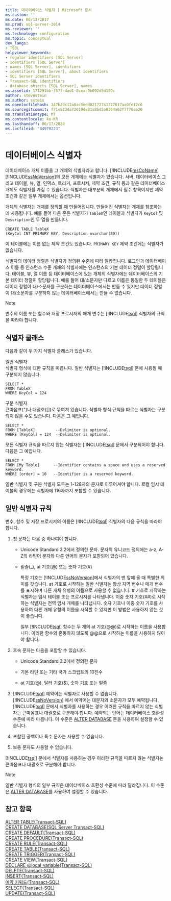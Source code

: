 ```yaml
---
title: 데이터베이스 식별자 | Microsoft 문서
ms.custom: ''
ms.date: 06/13/2017
ms.prod: sql-server-2014
ms.reviewer: ''
ms.technology: configuration
ms.topic: conceptual
dev_langs:
- TSQL
helpviewer_keywords:
- regular identifiers [SQL Server]
- identifiers [SQL Server]
- names [SQL Server], identifiers
- identifiers [SQL Server], about identifiers
- SQL Server identifiers
- Transact-SQL identifiers
- database objects [SQL Server], names
ms.assetid: 171291bb-f57f-4ad1-8cea-0b092d5d150c
author: stevestein
ms.author: sstein
ms.openlocfilehash: 347b20c12a0ac5edd82172741377617aa0fe12c6
ms.sourcegitcommit: f71e523da72019de81a8bd5a0394a62f7f76ea20
ms.translationtype: MT
ms.contentlocale: ko-KR
ms.lasthandoff: 06/17/2020
ms.locfileid: "84970223"
---
```

# <a name="database-identifiers"></a>데이터베이스 식별자
  데이터베이스 개체 이름을 그 개체의 식별자라고 합니다. [!INCLUDE[msCoName](../../includes/msconame-md.md)] [!INCLUDE[ssNoVersion](../../includes/ssnoversion-md.md)]의 모든 개체에는 식별자가 있습니다. 서버, 데이터베이스 그리고 테이블, 뷰, 열, 인덱스, 트리거, 프로시저, 제약 조건, 규칙 등과 같은 데이터베이스 개체도 식별자를 가질 수 있습니다. 식별자는 대부분의 개체에서 필수 항목이지만 제약 조건과 같은 일부 개체에서는 옵션입니다.  
  
 개체의 식별자는 개체를 정의할 때 만들어집니다. 만들어진 식별자는 개체를 참조하는 데 사용됩니다. 예를 들어 다음 문은 식별자가 `TableX`인 테이블과 식별자가 `KeyCol` 및 `Description`인 두 열을 만듭니다.  
  
```  
CREATE TABLE TableX  
(KeyCol INT PRIMARY KEY, Description nvarchar(80))  
```  
  
 이 테이블에는 이름 없는 제약 조건도 있습니다. `PRIMARY KEY` 제약 조건에는 식별자가 없습니다.  
  
 식별자의 데이터 정렬은 식별자가 정의된 수준에 따라 달라집니다. 로그인과 데이터베이스 이름 등 인스턴스 수준 개체의 식별자에는 인스턴스의 기본 데이터 정렬이 할당됩니다. 테이블, 뷰, 열 이름 등 데이터베이스에 있는 개체의 식별자에는 데이터베이스의 기본 데이터 정렬이 할당됩니다. 예를 들어 대/소문자만 다르고 이름은 동일한 두 테이블은 데이터 정렬이 대/소문자를 구분하는 데이터베이스에서는 만들 수 있지만 데이터 정렬이 대/소문자를 구분하지 않는 데이터베이스에서는 만들 수 없습니다.  
  
> [!NOTE]  
>  변수의 이름 또는 함수와 저장 프로시저의 매개 변수는 [!INCLUDE[tsql](../../includes/tsql-md.md)] 식별자의 규칙을 따라야 합니다.  
  
## <a name="classes-of-identifiers"></a>식별자 클래스  
 다음과 같이 두 가지 식별자 클래스가 있습니다.  
  
 일반 식별자  
 식별자 형식에 대한 규칙을 따릅니다. 일반 식별자는 [!INCLUDE[tsql](../../includes/tsql-md.md)] 문에 사용될 때 구분되지 않습니다.  
  
```  
SELECT *  
FROM TableX  
WHERE KeyCol = 124  
```  
  
 구분 식별자  
 큰따옴표(")나 대괄호([])로 묶여져 있습니다. 식별자 형식 규칙을 따르는 식별자는 구분되지 않을 수도 있습니다. 다음은 그 예입니다.  
  
```  
SELECT *  
FROM [TableX]         --Delimiter is optional.  
WHERE [KeyCol] = 124  --Delimiter is optional.  
```  
  
 모든 식별자 규칙을 따르지 않는 식별자는 [!INCLUDE[tsql](../../includes/tsql-md.md)] 문에서 구분되어야 합니다. 다음은 그 예입니다.  
  
```  
SELECT *  
FROM [My Table]      --Identifier contains a space and uses a reserved keyword.  
WHERE [order] = 10   --Identifier is a reserved keyword.  
```  
  
 일반 식별자 및 구분 식별자 모두는 1-128자의 문자로 이루어져야 합니다. 로컬 임시 테이블의 경우에는 식별자에 116자까지 포함할 수 있습니다.  
  
## <a name="rules-for-regular-identifiers"></a>일반 식별자 규칙  
 변수, 함수 및 저장 프로시저의 이름은 [!INCLUDE[tsql](../../includes/tsql-md.md)] 식별자의 다음 규칙을 따라야 합니다.  
  
1.  첫 문자는 다음 중 하나여야 합니다.  
  
    -   Unicode Standard 3.2에서 정의한 문자. 문자의 유니코드 정의에는 a-z, A-Z의 라틴어 문자와 다른 언어의 문자가 포함되어 있습니다.  
  
    -   밑줄(_), at 기호(@) 또는 숫자 기호(#)  
  
         특정 기호는 [!INCLUDE[ssNoVersion](../../includes/ssnoversion-md.md)]에서 식별자의 맨 앞에 올 때 특별한 의미를 갖습니다. at 기호로 시작하는 일반 식별자는 항상 지역 변수나 매개 변수를 표시하며 다른 개체 유형의 이름으로 사용할 수 없습니다. # 기호로 시작하는 식별자는 임시 테이블 또는 프로시저를 나타냅니다. 이중 숫자 기호(##)로 시작하는 식별자는 전역 임시 개체를 나타냅니다. 숫자 기호나 이중 숫자 기호를 사용하여 다른 개체 유형의 이름을 시작할 수 있지만 이 방법은 사용하지 않는 것이 좋습니다.  
  
         일부 [!INCLUDE[tsql](../../includes/tsql-md.md)] 함수는 두 개의 at 기호(@@)로 시작하는 이름을 사용합니다. 이러한 함수와 혼동하지 않도록 @@으로 시작하는 이름을 사용하지 않아야 합니다.  
  
2.  후속 문자는 다음을 포함할 수 있습니다.  
  
    -   Unicode Standard 3.2에서 정의한 문자  
  
    -   기본 라틴 또는 기타 국가 스크립트의 10진수  
  
    -   at 기호(@), 달러 기호($), 숫자 기호 또는 밑줄  
  
3.  [!INCLUDE[tsql](../../includes/tsql-md.md)] 예약어는 식별자로 사용할 수 없습니다. [!INCLUDE[ssNoVersion](../../includes/ssnoversion-md.md)] 에서 예약어는 대문자와 소문자가 모두 예약됩니다. [!INCLUDE[tsql](../../includes/tsql-md.md)] 문에서 식별자를 사용하는 경우 이러한 규칙을 따르지 않는 식별자는 큰따옴표나 대괄호로 구분해야 합니다. 예약되는 단어는 데이터베이스 호환성 수준에 따라 다릅니다. 이 수준은 [ALTER DATABASE](/sql/t-sql/statements/alter-database-transact-sql-compatibility-level) 문을 사용하여 설정할 수 있습니다.  
  
4.  포함된 공백이나 특수 문자는 사용할 수 없습니다.  
  
5.  보충 문자도 사용할 수 없습니다.  
  
 [!INCLUDE[tsql](../../includes/tsql-md.md)] 문에서 식별자를 사용하는 경우 이러한 규칙을 따르지 않는 식별자는 큰따옴표나 대괄호로 구분해야 합니다.  
  
> [!NOTE]  
>  일반 식별자 형식의 일부 규칙은 데이터베이스 호환성 수준에 따라 달라집니다. 이 수준은 [ALTER DATABASE](/sql/t-sql/statements/alter-database-transact-sql-compatibility-level)를 사용하여 설정할 수 있습니다.  
  
## <a name="see-also"></a>참고 항목  
 [ALTER TABLE&#40;Transact-SQL&#41;](/sql/t-sql/statements/alter-table-transact-sql)   
 [CREATE DATABASE&#40;SQL Server Transact-SQL&#41;](/sql/t-sql/statements/create-database-sql-server-transact-sql)   
 [CREATE DEFAULT&#40;Transact-SQL&#41;](/sql/t-sql/statements/create-default-transact-sql)   
 [CREATE PROCEDURE&#40;Transact-SQL&#41;](/sql/t-sql/statements/create-procedure-transact-sql)   
 [CREATE RULE&#40;Transact-SQL&#41;](/sql/t-sql/statements/create-rule-transact-sql)   
 [CREATE TABLE&#40;Transact-SQL&#41;](/sql/t-sql/statements/create-table-transact-sql)   
 [CREATE TRIGGER&#40;Transact-SQL&#41;](/sql/t-sql/statements/create-trigger-transact-sql)   
 [CREATE VIEW&#40;Transact-SQL&#41;](/sql/t-sql/statements/create-view-transact-sql)   
 [DECLARE @local_variable&#40;Transact-SQL&#41;](/sql/t-sql/language-elements/declare-local-variable-transact-sql)   
 [DELETE&#40;Transact-SQL&#41;](/sql/t-sql/statements/delete-transact-sql)   
 [INSERT&#40;Transact-SQL&#41;](/sql/t-sql/statements/insert-transact-sql)   
 [예약 키워드&#40;Transact-SQL&#41;](/sql/t-sql/language-elements/reserved-keywords-transact-sql)   
 [SELECT&#40;Transact-SQL&#41;](/sql/t-sql/queries/select-transact-sql)   
 [UPDATE&#40;Transact-SQL&#41;](/sql/t-sql/queries/update-transact-sql)  
  
  
